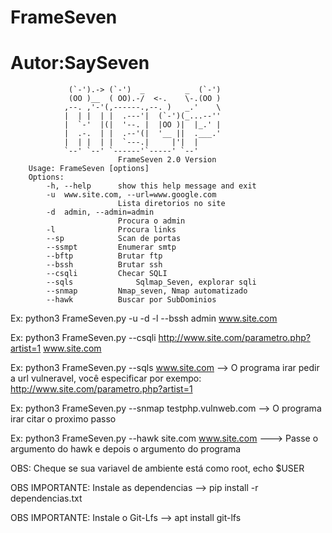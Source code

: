 # FrameSeven
# Autor:SaySeven

				 (`-').-> (`-')  _         _  (`-') 
				 (OO )__  ( OO).-/  <-.    \-.(OO ) 
				,--. ,'-'(,------.,--. )   _.'    \ 
				|  | |  | |  .---'|  (`-')(_...--'' 
				|  `-'  |(|  '--. |  |OO )|  |_.' | 
				|  .-.  | |  .--'(|  '__ ||  .___.' 
				|  | |  | |  `---.|     |'|  |      
				`--' `--' `------'`-----' `--'  
							FrameSeven 2.0 Version 
		Usage: FrameSeven [options]
		Options:
			-h, --help		show this help message and exit
			-u  www.site.com, --url=www.google.com
							Lista diretorios no site
			-d	admin, --admin=admin
							Procura o admin
			-l				Procura links
			--sp			Scan de portas
			--ssmpt			Enumerar smtp
			--bftp			Brutar ftp
			--bssh			Brutar ssh	
      		--csqli			Checar SQLI
			--sqls          	Sqlmap_Seven, explorar sqli
			--snmap			Nmap_seven, Nmap automatizado
 			--hawk          Buscar por SubDominios
			
Ex: python3 FrameSeven.py -u -d -l --bssh admin www.site.com

Ex: python3 FrameSeven.py --csqli http://www.site.com/parametro.php?artist=1 www.site.com

Ex: python3 FrameSeven.py --sqls www.site.com  --> O programa irar pedir a url vulneravel, você especificar por exempo: http://www.site.com/parametro.php?artist=1

Ex: python3 FrameSeven.py --snmap testphp.vulnweb.com  --> O programa irar citar o proximo passo

Ex: python3 FrameSeven.py  --hawk site.com www.site.com ---> Passe o argumento do hawk e depois o argumento do programa

OBS: Cheque se sua variavel de ambiente está como root, echo $USER

OBS IMPORTANTE: Instale as dependencias --> pip install -r dependencias.txt

OBS IMPORTANTE: Instale o Git-Lfs --> apt install git-lfs
